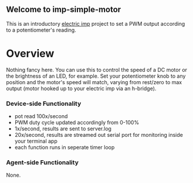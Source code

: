 ## Welcome to imp-simple-motor ##


This is an introductory [electric imp](http://electricimp.com) project to set a PWM output according to a potentiometer's reading.
# Overview #

Nothing fancy here. You can use this to control the speed of a DC motor or the brightness of an LED, for example. Set your potentiometer knob to any position and the motor's speed will match, varying from rest/zero to max output (motor hooked up to your electric imp via an h-bridge).

### Device-side Functionality  ###
- pot read 100x/second
- PWM duty cycle updated accordingly from 0-100%
- 1x/second, results are sent to server.log
- 20x/second, results are streamed out serial port for monitoring inside your terminal app
- each function runs in seperate timer loop

### Agent-side Functionality  ###
None.
